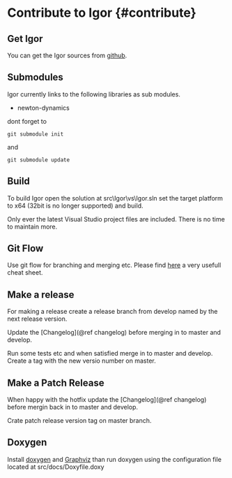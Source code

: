 Contribute to Igor                   {#contribute}
==================
 
Get Igor
--------

You can get the Igor sources from [github](https://github.com/tanzfisch/Igor.git).
 
Submodules
----------

Igor currently links to the following libraries as sub modules.
 
- newton-dynamics
 
dont forget to
 
`git submodule init`

and

`git submodule update`

Build
-----
To build Igor open the solution at src\Igor\vs\Igor.sln set the target platform to x64 (32bit is no longer supported) and build.

Only ever the latest Visual Studio project files are included. There is no time to maintain more.

Git Flow
--------

Use git flow for branching and merging etc. Please find [here](https://danielkummer.github.io/git-flow-cheatsheet/) a very usefull cheat sheet.

Make a release
--------------

For making a release create a release branch from develop named by the next release version. 

Update the [Changelog](@ref changelog) before merging in to master and develop.

Run some tests etc and when satisfied merge in to master and develop. Create a tag with the new versio number on master.

Make a Patch Release 
--------------------

When happy with the hotfix update the [Changelog](@ref changelog) before mergin back in to master and develop.

Crate patch release version tag on master branch.

Doxygen
-------

Install [doxygen](http://www.doxygen.nl/download.html) and [Graphviz](https://graphviz.gitlab.io/download/) than run 
doxygen using the configuration file located at src/docs/Doxyfile.doxy